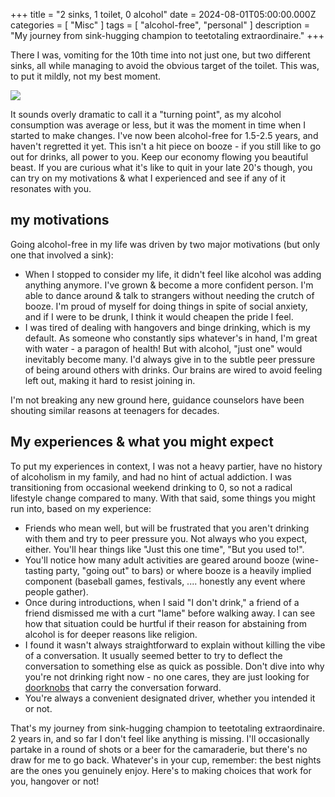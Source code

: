 +++
title = "2 sinks, 1 toilet, 0 alcohol"
date = 2024-08-01T05:00:00.000Z
categories = [ "Misc" ]
tags = [ "alcohol-free", "personal" ]
description = "My journey from sink-hugging champion to teetotaling extraordinaire."
+++

There I was, vomiting for the 10th time into not just one, but two different sinks, all while managing to avoid the obvious target of the toilet. This was, to put it mildly, not my best moment.

![](/uploads/drake-toilet-sink-vomit-meme.png)

It sounds overly dramatic to call it a "turning point", as my alcohol consumption was average or less, but it was the moment in time when I started to make changes. I've now been alcohol-free for 1.5-2.5 years, and haven't regretted it yet. This isn't a hit piece on booze - if you still like to go out for drinks, all power to you. Keep our economy flowing you beautiful beast. If you are curious what it's like to quit in your late 20's though, you can try on my motivations & what I experienced and see if any of it resonates with you.

## my motivations

Going alcohol-free in my life was driven by two major motivations (but only one that involved a sink):

* When I stopped to consider my life, it didn't feel like alcohol was adding anything anymore. I've grown & become a more confident person. I'm able to dance around & talk to strangers without needing the crutch of booze. I'm proud of myself for doing things in spite of social anxiety, and if I were to be drunk, I think it would cheapen the pride I feel.
* I was tired of dealing with hangovers and binge drinking, which is my default. As someone who constantly sips whatever's in hand, I'm great with water - a paragon of health! But with alcohol, "just one" would inevitably become many. I'd always give in to the subtle peer pressure of being around others with drinks. Our brains are wired to avoid feeling left out, making it hard to resist joining in.

I'm not breaking any new ground here, guidance counselors have been shouting similar reasons at teenagers for decades.

## My experiences & what you might expect

To put my experiences in context, I was not a heavy partier, have no history of alcoholism in my family, and had no hint of actual addiction. I was transitioning from occasional weekend drinking to 0, so not a radical lifestyle change compared to many. With that said, some things you might run into, based on my experience:

* Friends who mean well, but will be frustrated that you aren't drinking with them and try to peer pressure you. Not always who you expect, either. You'll hear things like "Just this one time", "But you used to!".
* You'll notice how many adult activities are geared around booze (wine-tasting party, "going out" to bars) or where booze is a heavily implied component (baseball games, festivals, .... honestly any event where people gather).
* Once during introductions, when I said "I don't drink," a friend of a friend dismissed me with a curt "lame" before walking away. I can see how that situation could be hurtful if their reason for abstaining from alcohol is for deeper reasons like religion.
* I found it wasn't always straightforward to explain without killing the vibe of a conversation. It usually seemed better to try to deflect the conversation to something else as quick as possible. Don't dive into why you're not drinking right now - no one cares, they are just looking for [doorknobs](https://www.experimental-history.com/p/good-conversations-have-lots-of-doorknobs) that carry the conversation forward.
* You're always a convenient designated driver, whether you intended it or not.

That's my journey from sink-hugging champion to teetotaling extraordinaire. 2 years in, and so far I don't feel like anything is missing. I'll occasionally partake in a round of shots or a beer for the camaraderie, but there's no draw for me to go back. Whatever's in your cup, remember: the best nights are the ones you genuinely enjoy. Here's to making choices that work for you, hangover or not!
